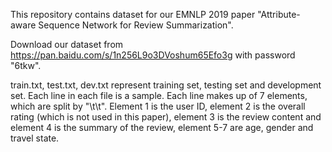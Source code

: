 This repository contains dataset for our EMNLP 2019 paper "Attribute-aware Sequence Network for Review Summarization".

Download our dataset from https://pan.baidu.com/s/1n256L9o3DVoshum65Efo3g with password "6tkw".

train.txt, test.txt, dev.txt represent training set, testing set and development set. Each line in each file is a sample. Each line makes up of 7 elements, which are split by "\t\t". Element 1 is the user ID, element 2 is the overall rating (which is not used in this paper), element 3 is the review content and element 4 is the summary of the review, element 5-7 are age, gender and travel state.
